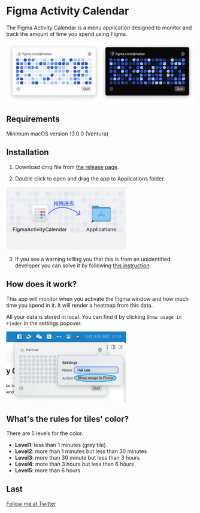 # Figma Activity Calendar

The Figma Activity Calendar is a menu application designed to monitor and track the amount of time you spend using Figma.

<img alt="Screenshot of Figma Activity Calendar" src="images/screenshots.png" width="680">

## Requirements
Minimum macOS version 13.0.0 (Ventura)

## Installation

1. Download dmg file from [the release page](https://github.com/leadream/FigmaActivityCalendar/releases).

2. Double click to open and drag the app to Applications folder.
  <img alt="Screenshot of Figma Activity Calendar" src="images/drag-to-applications.png" width="320">

3. If you see a warning telling you that this is from an unidentified developer you can solve it by following [this instruction](https://support.apple.com/en-hk/guide/mac-help/mh40616/mac).

## How does it work?
This app will monitor when you activate the Figma window and how much time you spend in it. It will render a heatmap from this data.

All your data is stored in local. You can find it by clicking `Show usage in Finder` in the settings popover.

<img alt="Show usage data in Finder" src="images/usage-data.png" width="320">

## What's the rules for tiles' color?
There are 5 levels for the color.
- **Level1**: less than 1 minutes (grey tile)
- **Level2**: more than 1 minutes but less than 30 minutes
- **Level3**: more than 30 minute but less than 3 hours
- **Level4**: more than 3 hours but less than 6 hours
- **Level5**: more than 6 hours

## Last
[Follow me at Twitter](https://twitter.com/hal_lee_at_x)

